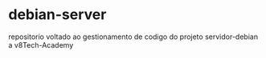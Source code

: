 # debian-server
repositorio voltado ao gestionamento de codigo do projeto servidor-debian a v8Tech-Academy

